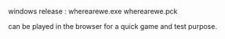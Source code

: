 windows release :
wherearewe.exe
wherearewe.pck

can be played in the browser for a quick game and test purpose.
